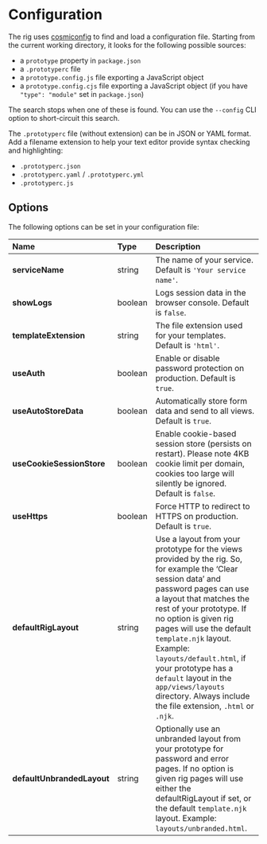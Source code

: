 # Configuration

The rig uses [cosmiconfig](https://github.com/davidtheclark/cosmiconfig) to find and load a configuration file. Starting from the current working directory, it looks for the following possible sources:

- a `prototype` property in `package.json`
- a `.prototyperc` file
- a `prototype.config.js` file exporting a JavaScript object
- a `prototype.config.cjs` file exporting a JavaScript object (if you have `"type": "module"` set in `package.json`)

The search stops when one of these is found. You can use the `--config` CLI option to short-circuit this search.

The `.prototyperc` file (without extension) can be in JSON or YAML format. Add a filename extension to help your text editor provide syntax checking and highlighting:

- `.prototyperc.json`
- `.prototyperc.yaml` / `.prototyperc.yml`
- `.prototyperc.js`

## Options

The following options can be set in your configuration file:

| Name                       | Type    | Description                                                                                                                                                                                                                                                                                                                                                                                                                                 |
| :------------------------- | :------ | :------------------------------------------------------------------------------------------------------------------------------------------------------------------------------------------------------------------------------------------------------------------------------------------------------------------------------------------------------------------------------------------------------------------------------------------ |
| **serviceName**            | string  | The name of your service. Default is `'Your service name'`.                                                                                                                                                                                                                                                                                                                                                                                 |
| **showLogs**               | boolean | Logs session data in the browser console. Default is `false`.                                                                                                                                                                                                                                                                                                                                                                               |
| **templateExtension**      | string  | The file extension used for your templates. Default is `'html'`.                                                                                                                                                                                                                                                                                                                                                                            |
| **useAuth**                | boolean | Enable or disable password protection on production. Default is `true`.                                                                                                                                                                                                                                                                                                                                                                     |
| **useAutoStoreData**       | boolean | Automatically store form data and send to all views. Default is `true`.                                                                                                                                                                                                                                                                                                                                                                     |
| **useCookieSessionStore**  | boolean | Enable cookie-based session store (persists on restart). Please note 4KB cookie limit per domain, cookies too large will silently be ignored. Default is `false`.                                                                                                                                                                                                                                                                           |
| **useHttps**               | boolean | Force HTTP to redirect to HTTPS on production. Default is `true`.                                                                                                                                                                                                                                                                                                                                                                           |
| **defaultRigLayout**       | string  | Use a layout from your prototype for the views provided by the rig. So, for example the ‘Clear session data’ and password pages can use a layout that matches the rest of your prototype. If no option is given rig pages will use the default `template.njk` layout. Example: `layouts/default.html`, if your prototype has a `default` layout in the `app/views/layouts` directory. Always include the file extension, `.html` or `.njk`. |
| **defaultUnbrandedLayout** | string  | Optionally use an unbranded layout from your prototype for password and error pages. If no option is given rig pages will use either the defaultRigLayout if set, or the default `template.njk` layout. Example: `layouts/unbranded.html`.                                                                                                                                                                                                  |
